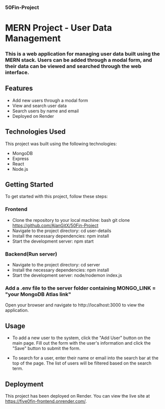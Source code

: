 ### 50Fin-Project


# MERN Project - User Data Management
### This is a web application for managing user data built using the MERN stack. Users can be added through a modal form, and their data can be viewed and searched through the web interface.

## Features
- Add new users through a modal form
- View and search user data
- Search users by name and email
- Deployed on Render

## Technologies Used
This project was built using the following technologies:

- MongoDB
- Express
- React
- Node.js

## Getting Started
To get started with this project, follow these steps:
### Frontend

- Clone the repository to your local machine:
bash
git clone https://github.com/AlanGitX/50Fin-Project
- Navigate to the project directory: 
cd user-details 
- Install the necessary dependencies:
npm install
- Start the development server:
npm start

### Backend(Run server)

- Navigate to the project directory: 
cd server
- Install the necessary dependencies:
npm install
- Start the development server:
node/nodemon index.js

### Add a .env file to the server folder containing MONGO_LINK = "your MongoDB Atlas link"

Open your browser and navigate to http://localhost:3000 to view the application.
## Usage
- To add a new user to the system, click the "Add User" button on the main page. Fill out the form with the user's information and click the "Save" button to submit the form.

- To search for a user, enter their name or email into the search bar at the top of the page. The list of users will be filtered based on the search term.

## Deployment
This project has been deployed on Render. You can view the live site at https://five0fin-frontend.onrender.com/.




